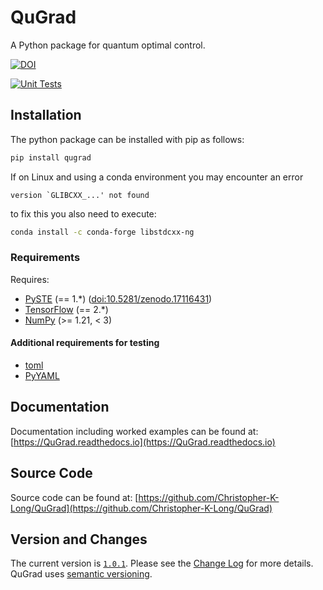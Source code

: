 # QuGrad
A Python package for quantum optimal control.

[![DOI](https://zenodo.org/badge/DOI/10.5281/zenodo.17116721.svg)](https://doi.org/10.5281/zenodo.17116721)

[![Unit Tests](https://github.com/Christopher-K-Long/QuGrad/actions/workflows/test-python-package.yml/badge.svg)](https://github.com/Christopher-K-Long/QuGrad/actions/workflows/test-python-package.yml)

## Installation

The python package can be installed with pip as follows:
```bash
pip install qugrad
```

If on Linux and using a conda environment you may encounter an error
```
version `GLIBCXX_...' not found
```
to fix this you also need to execute:
```bash
conda install -c conda-forge libstdcxx-ng
```

### Requirements

Requires:
- [PySTE](https://PySTE.readthedocs.io) (== 1.*) ([doi:10.5281/zenodo.17116431](https://doi.org/10.5281/zenodo.17116431))
- [TensorFlow](https://www.tensorflow.org) (== 2.*)
- [NumPy](https://numpy.org) (>= 1.21, < 3)

#### Additional requirements for testing

- [toml](https://github.com/uiri/toml)
- [PyYAML](https://pyyaml.org/)

## Documentation

Documentation including worked examples can be found at: [https://QuGrad.readthedocs.io](https://QuGrad.readthedocs.io)

## Source Code

Source code can be found at: [https://github.com/Christopher-K-Long/QuGrad](https://github.com/Christopher-K-Long/QuGrad)

## Version and Changes

The current version is [`1.0.1`](ChangeLog.md#release-101). Please see the [Change Log](ChangeLog.md) for more details. QuGrad uses [semantic versioning](https://semver.org/).
